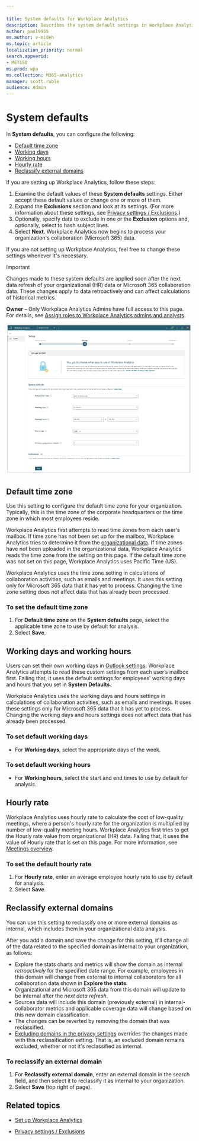 ```yaml
---

title: System defaults for Workplace Analytics
description: Describes the system default settings in Workplace Analytics that administrators configure and edit for your organization
author: paul9955
ms.author: v-mideh
ms.topic: article
localization_priority: normal 
search.appverid:
- MET150
ms.prod: wpa
ms.collection: M365-analytics
manager: scott.ruble
audience: Admin
---
```


# System defaults

In **System defaults**, you can configure the following:

* [Default time zone](#default-time-zone)
* [Working days](#to-set-default-working-days)
* [Working hours](#to-set-default-working-hours)
* [Hourly rate](#hourly-rate)
* [Reclassify external domains](#reclassify-external-domains)

If you are setting up Workplace Analytics, follow these steps:

1. Examine the default values of these **System defaults** settings. Either accept these default values or change one or more of them. 
2. Expand the **Exclusions** section and look at its settings. (For more information about these settings, see [Privacy settings / Exclusions](privacy-settings.md).)
3. Optionally, specify data to exclude in one or the **Exclusion** options and, optionally, select to hash subject lines.
4. Select **Next**. Workplace Analytics now begins to process your organization's collaboration (Microsoft 365) data.

If you are not setting up Workplace Analytics, feel free to change these settings whenever it's necessary.

> [!Important]
> Changes made to these system defaults are applied soon after the next data refresh of your organizational (HR) data or Microsoft 365 collaboration data. These changes apply to data retroactively and can affect calculations of historical metrics.

**Owner** – Only Workplace Analytics Admins have full access to this page. For details, see [Assign roles to Workplace Analytics admins and analysts](../setup/assign-roles-to-wpa-admins.md).

![Admin settings](../images/wpa/use/wpa-setup-start.png)

## Default time zone

Use this setting to configure the default time zone for your organization. Typically, this is the time zone of the corporate headquarters or the time zone in which most employees reside.

Workplace Analytics first attempts to read time zones from each user's mailbox. If time zone has not been set up for the mailbox, Workplace Analytics tries to determine it from the [organizational data](organizational-data.md). If time zones have not been uploaded in the organizational data, Workplace Analytics reads the time zone from the setting on this page. If the default time zone was not set on this page, Workplace Analytics uses Pacific Time (US).

Workplace Analytics uses the time zone setting in calculations of collaboration activities, such as emails and meetings. It uses this setting only for Microsoft 365 data that it has yet to process. Changing the time zone setting does not affect data that has already been processed.

### To set the default time zone

1. For **Default time zone** on the **System defaults** page, select the applicable time zone to use by default for analysis.
2. Select **Save**.

## Working days and working hours

Users can set their own working days in [Outlook settings](https://outlook.office.com/calendar/options/calendar/view/appearance). Workplace Analytics attempts to read these custom settings from each user’s mailbox first. Failing that, it uses the default settings for employees' working days and hours that you set in **System Defaults**.

Workplace Analytics uses the working days and hours settings in calculations of collaboration activities, such as emails and meetings. It uses these settings only for Microsoft 365 data that it has yet to process. Changing the working days and hours settings does not affect data that has already been processed.

### To set default working days

* For **Working days**, select the appropriate days of the week.  

### To set default working hours

* For **Working hours**, select the start and end times to use by default for analysis.

## Hourly rate

Workplace Analytics uses hourly rate to calculate the cost of low-quality meetings, where a person's hourly rate for the organization is multiplied by number of low-quality meeting hours. Workplace Analytics first tries to get the Hourly rate value from organizational (HR) data. Failing that, it uses the value of Hourly rate that is set on this page. For more information, see [Meetings overview](../use/explore-metrics-meetings-overview.md#hourly-rate).

### To set the default hourly rate

1. For **Hourly rate**, enter an average employee hourly rate to use by default for analysis.
2. Select **Save**.

## Reclassify external domains

You can use this setting to reclassify one or more external domains as internal, which includes them in your organizational data analysis.

After you add a domain and save the change for this setting, it'll change all of the data related to the specified domain as internal to your organization, as follows:

* Explore the stats charts and metrics will show the domain as internal *retroactively* for the specified date range. For example, employees in this domain will change from external to internal collaborators for all collaboration data shown in **Explore the stats**.
* Organizational and Microsoft 365 data from this domain will update to be internal after the *next data refresh*.
* Sources data will include this domain (previously external) in internal-collaborator metrics and applicable coverage data will change based on this new domain classification.
* The changes can be reverted by removing the domain that was reclassified.
* [Excluding domains in the privacy settings](privacy-settings.md#exclude-domains-or-email-addresses) overrides the changes made with this reclassification setting. That is, an excluded domain remains excluded, whether or not it's reclassified as internal.

### To reclassify an external domain

1. For **Reclassify external domain**, enter an external domain in the search field, and then select it to reclassify it as internal to your organization.
2. Select **Save** (top right of page).

## Related topics

* [Set up Workplace Analytics](../setup/set-up-workplace-analytics.md)

* [Privacy settings / Exclusions](privacy-settings.md)
